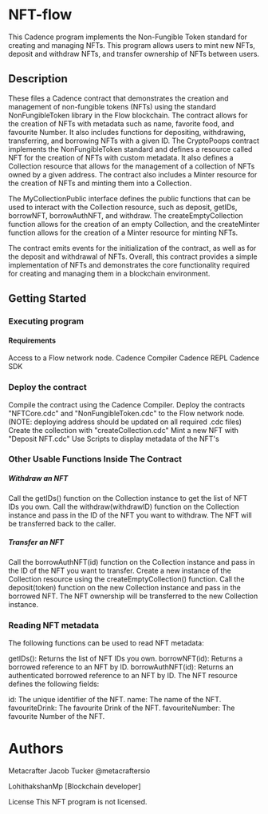 # NFT-flow
This Cadence program implements the Non-Fungible Token standard for creating and managing NFTs. This program allows users to mint new NFTs, deposit and withdraw NFTs, and transfer ownership of NFTs between users.

## Description
These files a Cadence contract that demonstrates the creation and management of non-fungible tokens (NFTs) using the standard NonFungibleToken library in the Flow blockchain. The contract allows for the creation of NFTs with metadata such as name, favorite food, and favourite Number. It also includes functions for depositing, withdrawing, transferring, and borrowing NFTs with a given ID. The CryptoPoops contract implements the NonFungibleToken standard and defines a resource called NFT for the creation of NFTs with custom metadata. It also defines a Collection resource that allows for the management of a collection of NFTs owned by a given address. The contract also includes a Minter resource for the creation of NFTs and minting them into a Collection.

The MyCollectionPublic interface defines the public functions that can be used to interact with the Collection resource, such as deposit, getIDs, borrowNFT, borrowAuthNFT, and withdraw. The createEmptyCollection function allows for the creation of an empty Collection, and the createMinter function allows for the creation of a Minter resource for minting NFTs.

The contract emits events for the initialization of the contract, as well as for the deposit and withdrawal of NFTs. Overall, this contract provides a simple implementation of NFTs and demonstrates the core functionality required for creating and managing them in a blockchain environment.

## Getting Started
### Executing program
#### Requirements
Access to a Flow network node.
Cadence Compiler
Cadence REPL
Cadence SDK
### Deploy the contract
Compile the contract using the Cadence Compiler.
Deploy the contracts "NFTCore.cdc" and "NonFungibleToken.cdc" to the Flow network node.(NOTE: deploying address should be updated on all required .cdc files)
Create the collection with "createCollection.cdc"
Mint a new NFT with "Deposit NFT.cdc"
Use Scripts to display metadata of the NFT's
### Other Usable Functions Inside The Contract
##### Withdraw an NFT
Call the getIDs() function on the Collection instance to get the list of NFT IDs you own. Call the withdraw(withdrawID) function on the Collection instance and pass in the ID of the NFT you want to withdraw. The NFT will be transferred back to the caller.

##### Transfer an NFT
Call the borrowAuthNFT(id) function on the Collection instance and pass in the ID of the NFT you want to transfer. Create a new instance of the Collection resource using the createEmptyCollection() function. Call the deposit(token) function on the new Collection instance and pass in the borrowed NFT. The NFT ownership will be transferred to the new Collection instance.

### Reading NFT metadata
The following functions can be used to read NFT metadata:

getIDs(): Returns the list of NFT IDs you own.
borrowNFT(id): Returns a borrowed reference to an NFT by ID.
borrowAuthNFT(id): Returns an authenticated borrowed reference to an NFT by ID.
The NFT resource defines the following fields:

id: The unique identifier of the NFT.
name: The name of the NFT.
favouriteDrink: The favourite Drink of the NFT.
favouriteNumber: The favourite Number of the NFT.
# Authors
Metacrafter Jacob Tucker @metacraftersio

LohithakshanMp [Blockchain developer]

License
This NFT program is not licensed.
